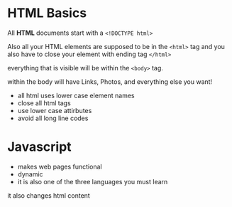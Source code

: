# HTML Basics

All **HTML** documents start with a `<!DOCTYPE html>`

Also all your HTML elements are supposed to be in the `<html>` tag and you also have to close your element with ending tag `</html>`

everything that is visible will be within the `<body>` tag.

within the body will have Links, Photos, and everything else you want!

- all html uses lower case element names
- close all html tags
- use lower case attirbutes
- avoid all long line codes

# Javascript
- makes web pages functional 
- dynamic
- it is also one of the three languages you must learn

it also changes html content